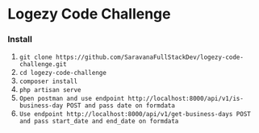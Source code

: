 # Logezy Code Challenge

### Install
01. `git clone https://github.com/SaravanaFullStackDev/logezy-code-challenge.git`
02. `cd logezy-code-challenge`
03. `composer install`
04. `php artisan serve`
05. `Open postman and use endpoint http://localhost:8000/api/v1/is-business-day POST and pass date on formdata`
06. `Use endpoint http://localhost:8000/api/v1/get-business-days POST and pass start_date and end_date on formdata`

